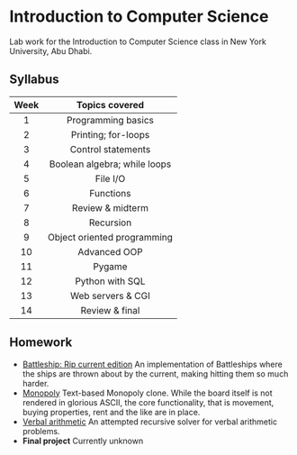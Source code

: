 # Introduction to Computer Science
Lab work for the Introduction to Computer Science class in New York University, Abu Dhabi.


## Syllabus
| Week    | Topics covered                 |
|:-------:|:------------------------------:|
|  1      | Programming basics             |
|  2      | Printing; for-loops            |
|  3      | Control statements             |
|  4      | Boolean algebra; while loops   |
|  5      | File I/O                       |
|  6      | Functions                      |
|  7      | Review & midterm               |
|  8      | Recursion                      |
|  9      | Object oriented programming    |
| 10      | Advanced OOP                   |
| 11      | Pygame                         |
| 12      | Python with SQL                |
| 13      | Web servers & CGI              |
| 14      | Review & final                 | 


## Homework

- [Battleship: Rip current edition](https://github.com/lzapolskas/intro_to_cs/tree/master/battleships) An implementation of Battleships where the ships are thrown about by the current, making hitting them so much harder.
- [Monopoly](https://github.com/lzapolskas/intro_to_cs/tree/master/monopoly) Text-based Monopoly clone. While the board itself is not rendered in glorious ASCII, the core functionality, that is movement, buying properties, rent and the like are in place.
- [Verbal arithmetic](https://github.com/lzapolskas/intro_to_cs/tree/master/verbal) An attempted recursive solver for verbal arithmetic problems.
- **Final project** Currently unknown
